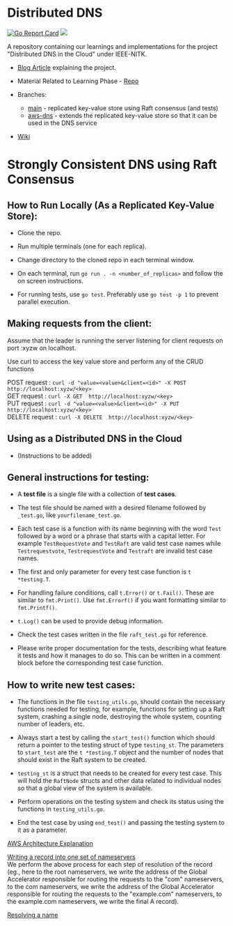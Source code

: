 # Distributed DNS

[![Go Report Card](https://goreportcard.com/badge/github.com/krithikvaidya/distributed-dns)](https://goreportcard.com/report/github.com/krithikvaidya/distributed-dns)
[![](https://godoc.org/github.com/krithikvaidya/distributed-dns?status.svg)](https://godoc.org/github.com/krithikvaidya/distributed-dns)

A repository containing our learnings and implementations for the project "Distributed DNS in the Cloud" under IEEE-NITK.

- [Blog Article](https://ieee.nitk.ac.in/virtual-expo/raft-based-dns/) explaining the project.

- Material Related to Learning Phase - [Repo](https://github.com/krithikvaidya/distdns-learning)

- Branches: 
  - [main](https://github.com/krithikvaidya/distributed-dns) - replicated key-value store using Raft consensus (and tests)
  - [aws-dns](https://github.com/krithikvaidya/distributed-dns/tree/aws-dns) - extends the replicated key-value store so that it can be used in the DNS service

- [Wiki](https://github.com/krithikvaidya/distributed-dns/wiki)

# Strongly Consistent DNS using Raft Consensus

## How to Run Locally (As a Replicated Key-Value Store):

- Clone the repo.

- Run multiple terminals (one for each replica).

- Change directory to the cloned repo in each terminal window.

- On each terminal, run ```go run . -n <number_of_replicas>``` and follow the on screen instructions.

- For running tests, use ```go test```. Preferably use ```go test -p 1``` to prevent parallel execution.

## Making requests from the client:

Assume that the leader is running the server listening for client requests on port :xyzw on localhost.

Use curl to access the key value store and perform any of the CRUD functions<br>

POST request : ```curl -d "value=<value>&client=<id>" -X POST http://localhost:xyzw/<key>```<br>
GET request : ```curl -X GET  http://localhost:xyzw/<key>```<br>
PUT request : ```curl -d "value=<value>&client=<id>" -X PUT http://localhost:xyzw/<key>```<br>
DELETE request : ```curl -X DELETE  http://localhost:xyzw/<key>```<br>

## Using as a Distributed DNS in the Cloud

- (Instructions to be added)

## General instructions for testing:

- A **test file** is a single file with a collection of **test cases**.

- The test file should be named with a desired filename followed by `_test.go`, like `yourfilename_test.go`.

- Each test case is a function with its name beginning with the word `Test` followed by a word or a phrase that starts with a capital letter. For example `TestRequestVote` and `TestRaft` are valid test case names while `Testrequestvote`, `TestrequestVote` and `Testraft` are invalid test case names.

- The first and only parameter for every test case function is `t *testing.T`.

- For handling failure conditions, call `t.Error()` or `t.Fail()`. These are similar to `fmt.Print()`. Use `fmt.Errorf()` if you want formatting similar to `fmt.Printf()`.

- `t.Log()` can be used to provide debug information.

- Check the test cases written in the file `raft_test.go` for reference.

- Please write proper documentation for the tests, describing what feature it tests and how it manages to do so. This can be written in a comment block before the corresponding test case function.

## How to write new test cases:

- The functions in the file `testing_utils.go`, should contain the necessary functions needed for testing, for example, functions for setting up a Raft system, crashing a single node, destroying the whole system, counting number of leaders, etc.

- Always start a test by calling the `start_test()` function which should return a pointer to the testing struct of type `testing_st`. The parameters to `start_test` are the `t *testing.T` object and the number of nodes that should exist in the Raft system to be created.

- `testing_st` is a struct that needs to be created for every test case. This will hold the `RaftNode` structs and other data related to individual nodes so that a global view of the system is available.

- Perform operations on the testing system and check its status using the functions in `testing_utils.go`.

- End the test case by using `end_test()` and passing the testing system to it as a parameter.

[AWS Architecture Explanation](https://drive.google.com/file/d/1z0d43xg4ED1ooZYSyzBbUR22-izMiX0v/view?usp=sharing)  
  
[Writing a record into one set of nameservers](https://drive.google.com/file/d/1IKcLwHWtbH5pK-MQGfGREsp28uGwRIyF/view?usp=sharing)  
We perform the above process for each step of resolution of the record (eg., here to the root nameservers, we write the address of the Global Accelerator responsible for routing the requests to the "com" nameservers, to the com nameservers, we write the address of the Global Accelerator responsible for routing the requests to the "example.com" nameservers, to the example.com nameservers, we write the final A record).
  
[Resolving a name](https://drive.google.com/file/d/1OSD5CHe4Z_iHownfl_0Kr6wKq9Gk9x6L/view?usp=sharing)
